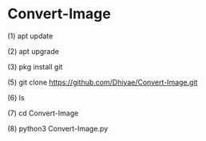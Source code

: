 # Convert-Image

(1) apt update

(2) apt upgrade

(3) pkg install git

(5) git clone https://github.com/Dhiyae/Convert-Image.git

(6) ls

(7) cd Convert-Image

(8) python3 Convert-Image.py



